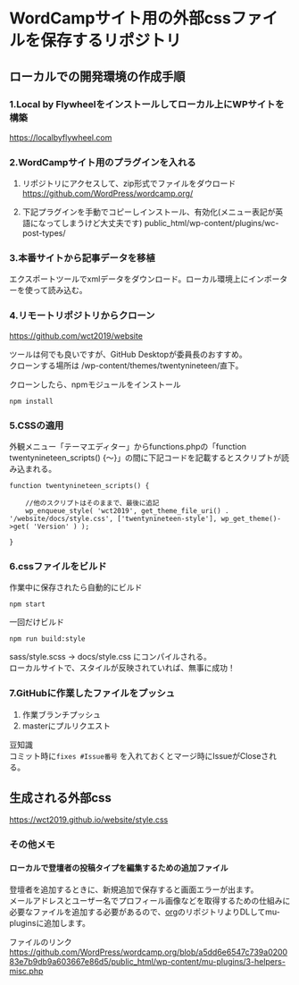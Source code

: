 # WordCampサイト用の外部cssファイルを保存するリポジトリ

## ローカルでの開発環境の作成手順

### 1.Local by Flywheelをインストールしてローカル上にWPサイトを構築

https://localbyflywheel.com

### 2.WordCampサイト用のプラグインを入れる

1. リポジトリにアクセスして、zip形式でファイルをダウロード  
https://github.com/WordPress/wordcamp.org/

2. 下記プラグインを手動でコピーしインストール、有効化(メニュー表記が英語になってしまうけど大丈夫です)
public_html/wp-content/plugins/wc-post-types/

### 3.本番サイトから記事データを移植
エクスポートツールでxmlデータをダウンロード。ローカル環境上にインポーターを使って読み込む。

### 4.リモートリポジトリからクローン

https://github.com/wct2019/website

ツールは何でも良いですが、GitHub Desktopが委員長のおすすめ。  
クローンする場所は /wp-content/themes/twentynineteen/直下。

クローンしたら、npmモジュールをインストール
```
npm install
```

### 5.CSSの適用

外観メニュー「テーマエディター」からfunctions.phpの「function twentynineteen_scripts() {〜}」の間に下記コードを記載するとスクリプトが読み込まれる。
```
function twentynineteen_scripts() {

    //他のスクリプトはそのままで、最後に追記
    wp_enqueue_style( 'wct2019', get_theme_file_uri() . '/website/docs/style.css', ['twentynineteen-style'], wp_get_theme()->get( 'Version' ) );

}
```

### 6.cssファイルをビルド

作業中に保存されたら自動的にビルド
```
npm start
```

一回だけビルド
```
npm run build:style
```

sass/style.scss → docs/style.css にコンパイルされる。  
ローカルサイトで、スタイルが反映されていれば、無事に成功！

### 7.GitHubに作業したファイルをプッシュ

1. 作業ブランチプッシュ
2. masterにプルリクエスト

豆知識  
コミット時に`fixes #Issue番号` を入れておくとマージ時にIssueがCloseされる。


## 生成される外部css  
https://wct2019.github.io/website/style.css

### その他メモ

#### ローカルで登壇者の投稿タイプを編集するための追加ファイル

登壇者を追加するときに、新規追加で保存すると画面エラーが出ます。  
メールアドレスとユーザー名でプロフィール画像などを取得するための仕組みに必要なファイルを追加する必要があるので、[org](https://github.com/WordPress/wordcamp.org)のリポジトリよりDLしてmu-pluginsに追加します。

ファイルのリンク
https://github.com/WordPress/wordcamp.org/blob/a5dd6e6547c739a020083e7b9db9a603667e86d5/public_html/wp-content/mu-plugins/3-helpers-misc.php